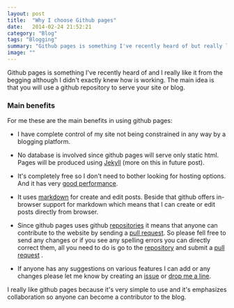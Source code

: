 ```yaml
---
layout: post
title:  "Why I choose Github pages"
date:   2014-02-24 21:52:21
category: "Blog"
tags: "Blogging"
summary: "Github pages is something I've recently heard of but really like it from the begging although I didn't exactly knew how is working."
image: ""
---
```


<p class="dropcap">Github pages is something I've recently heard of and I really like it from the begging although I didn't exactly knew how is working. The main idea is that you will use a github repository to serve your site or blog.</p>

### Main benefits ###

For me these are the main benefits in using github pages:

- I have complete control of my site not being constrained in any way by a blogging platform.

- No database is involved since github pages will serve only static html. Pages will be produced using [Jekyll](http://jekyllrb.com/ "jekyll") (more on this in future post).

- It's completely free so I don't need to bother looking for hosting options. And it has very [good performance](http://www.jeremymorgan.com/blog/programming/how-fast-are-github-pages/ "good performance").

- It uses [markdown](http://daringfireball.net/projects/markdown/ "markdown") for create and edit posts. Beside that github offers in-browser support for markdown which means that I can create or edit posts directly from browser.

- Since github pages uses github [repositories](http://readwrite.com/2013/09/30/understanding-github-a-journey-for-beginners-part-1) it means that anyone can contribute to the website by sending a [pull request](https://help.github.com/articles/using-pull-requests "pull request"). So please fell free to send any changes or if you see any spelling errors you can directly correct them, all you need to do is go to the [repository](https://github.com/cromica/cromica.github.io "repository") and submit a [pull request](https://help.github.com/articles/using-pull-requests "pull request") .

- If anyone has any suggestions on various features I can add or any changes please let me know by creating an [issue](https://github.com/cromica/cromica.github.io/issues) or [drop me a line](http://romuluscrisan.com/index.html#contact).


I really like github pages because it's very simple to use and it's emphasizes collaboration so anyone can become a contributor to the blog.

